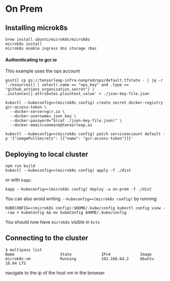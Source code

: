 # On Prem

## Installing microk8s
```
brew install ubuntu/microk8s/microk8s
microk8s install
microk8s enable ingress dns storage rbac
```

#### Authenticating to gcr.io
This example uses the ops account
```
gsutil cp gs://tensorleap-infra-nonprod/ops/default.tfstate - | jq -r '.resources[] | select(.name == "ops_key" and .type == "github_actions_organization_secret") | .instances[].attributes.plaintext_value' > ./json-key-file.json

kubectl --kubeconfig=<(microk8s config) create secret docker-registry gcr-access-token \
  --docker-server=gcr.io \
  --docker-username=_json_key \
  --docker-password="$(cat ./json-key-file.json)" \
  --docker-email=someone@tensorleap.ai

kubectl --kubeconfig=<(microk8s config) patch serviceaccount default -p '{"imagePullSecrets": [{"name": "gcr-access-token"}]}'
```

## Deploying to local cluster
```
npm run build
kubectl --kubeconfig=<(microk8s config) apply -f ./dist
```

or with `kapp`:
```
kapp --kubeconfig=<(microk8s config) deploy -a on-prem -f ./dist
```

You can also avoid writing `--kubeconfig=<(microk8s config)` by running:
```
KUBECONFIG=<(microk8s config):$HOME/.kube/config kubectl config view --raw > kubeConfig && mv kubeConfig $HOME/.kube/config
```
You should now have `microk8s` visible in `kctx`

## Connecting to the cluster
```
$ multipass list
Name                    State             IPv4             Image
microk8s-vm             Running           192.168.64.2     Ubuntu 18.04 LTS
```
navigate to the ip of the host vm in the browser
